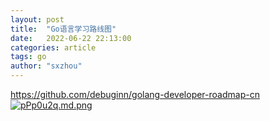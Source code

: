 ```yaml
---
layout: post
title:  "Go语言学习路线图"
date:   2022-06-22 22:13:00
categories: article
tags: go
author: "sxzhou"
---   
```

https://github.com/debuginn/golang-developer-roadmap-cn
[![pPp0u2q.md.png](https://s1.ax1x.com/2023/07/30/pPp0u2q.md.png)](https://imgse.com/i/pPp0u2q)
